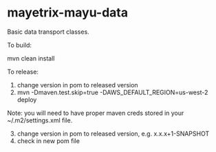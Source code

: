 mayetrix-mayu-data
=========

Basic data transport classes.

To build:

mvn clean install

To release:

1. change version in pom to released version
2. mvn -Dmaven.test.skip=true -DAWS_DEFAULT_REGION=us-west-2 deploy

Note: you will need to have proper maven creds stored in your ~/.m2/settings.xml file.

3. change version in pom to released version, e.g. x.x.x+1-SNAPSHOT
4. check in new pom file
